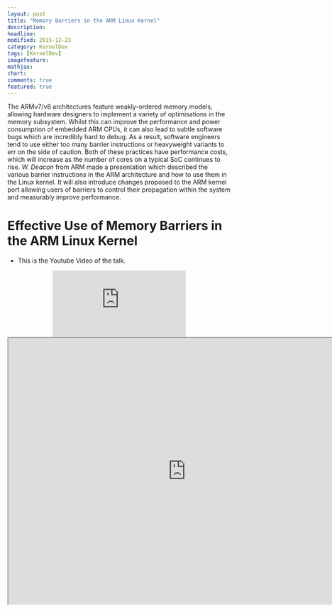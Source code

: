 ```yaml
---
layout: post
title: "Memory Barriers in the ARM Linux Kernel"
description: 
headline: 
modified: 2015-12-23
category: KernelDev
tags: [KernelDev]
imagefeature: 
mathjax: 
chart: 
comments: true
featured: true
---
```


The ARMv7/v8 architectures feature weakly-ordered memory models, allowing hardware designers to implement a variety of optimisations in the memory subsystem. Whilst this can improve the performance and power consumption of embedded ARM CPUs, it can also lead to subtle software bugs which are incredibly hard to debug. As a result, software engineers tend to use either too many barrier instructions or heavyweight variants to err on the side of caution. Both of these practices have performance costs, which will increase as the number of cores on a typical SoC continues to rise. *W. Deacon* from ARM made a presentation which described the various barrier instructions in the ARM architecture and how to use them in the Linux kernel. It will also introduce changes proposed to the ARM kernel port allowing users of barriers to control their propagation within the system and measurably improve performance.

# Effective Use of Memory Barriers in the ARM Linux Kernel

* This is the Youtube Video of the talk.

<center> <iframe src="https://www.youtube.com/embed/6ORn6_35kKo" frameborder="0" allowfullscreen>From Weak to Weedy: Effective Use of Memory Barriers in the ARM Linux Kernel - W. Deacon, ARM</iframe><center>

<center> <iframe src="http://events.linuxfoundation.org/sites/events/files/slides/weak-to-weedy.pdf" width="800" height="600">From Weak to Weedy: Effective Use of Memory Barriers in the ARM Linux Kernel - W. Deacon, ARM</iframe> </center>
